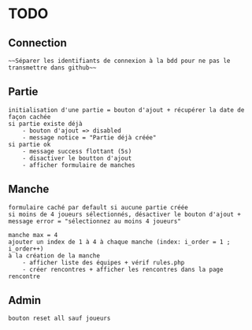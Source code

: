 # TODO
## Connection
    ~~Séparer les identifiants de connexion à la bdd pour ne pas le transmettre dans github~~

## Partie
    initialisation d'une partie = bouton d'ajout + récupérer la date de façon cachée
    si partie existe déjà
        - bouton d'ajout => disabled
        - message notice = "Partie déjà créée"
    si partie ok
        - message success flottant (5s)
        - disactiver le boutton d'ajout
        - afficher formulaire de manches

## Manche
    formulaire caché par default si aucune partie créée
    si moins de 4 joueurs sélectionnés, désactiver le bouton d'ajout +  message error = "sélectionnez au moins 4 joueurs"

    manche max = 4
    ajouter un index de 1 à 4 à chaque manche (index: i_order = 1 ; i_order++)
    à la création de la manche
        - afficher liste des équipes + vérif rules.php
        - créer rencontres + afficher les rencontres dans la page rencontre

## Admin
    bouton reset all sauf joueurs

